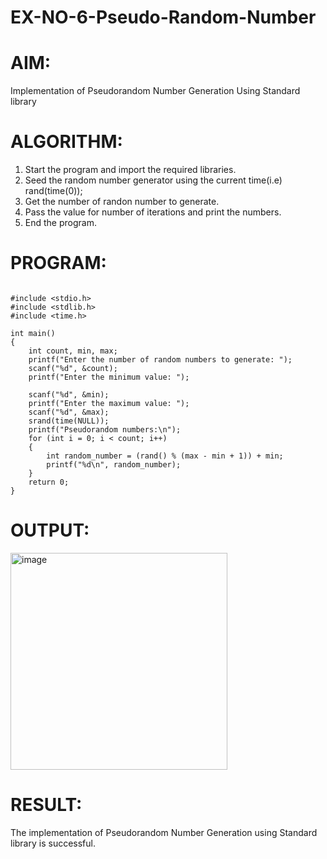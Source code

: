 # EX-NO-6-Pseudo-Random-Number

# AIM: 
Implementation of Pseudorandom Number Generation Using Standard library

# ALGORITHM:
1) Start the program and import the required libraries.
2) Seed the random number generator using the current time(i.e)
rand(time(0));
3) Get the number of randon number to generate.
4) Pass the value for number of iterations and print the numbers.
5) End the program.


# PROGRAM:
```

#include <stdio.h>
#include <stdlib.h>
#include <time.h>

int main() 
{
    int count, min, max;
    printf("Enter the number of random numbers to generate: ");
    scanf("%d", &count);
    printf("Enter the minimum value: ");
    
    scanf("%d", &min);
    printf("Enter the maximum value: ");
    scanf("%d", &max);
    srand(time(NULL));
    printf("Pseudorandom numbers:\n");   
    for (int i = 0; i < count; i++) 
    {
        int random_number = (rand() % (max - min + 1)) + min;
        printf("%d\n", random_number);
    }
    return 0;
}
```
# OUTPUT:
<img width="347" alt="image" src="https://github.com/user-attachments/assets/3d4a60e8-056e-42e1-9639-659e37f1ac81">

# RESULT:
The implementation of Pseudorandom Number Generation using Standard library is successful.
